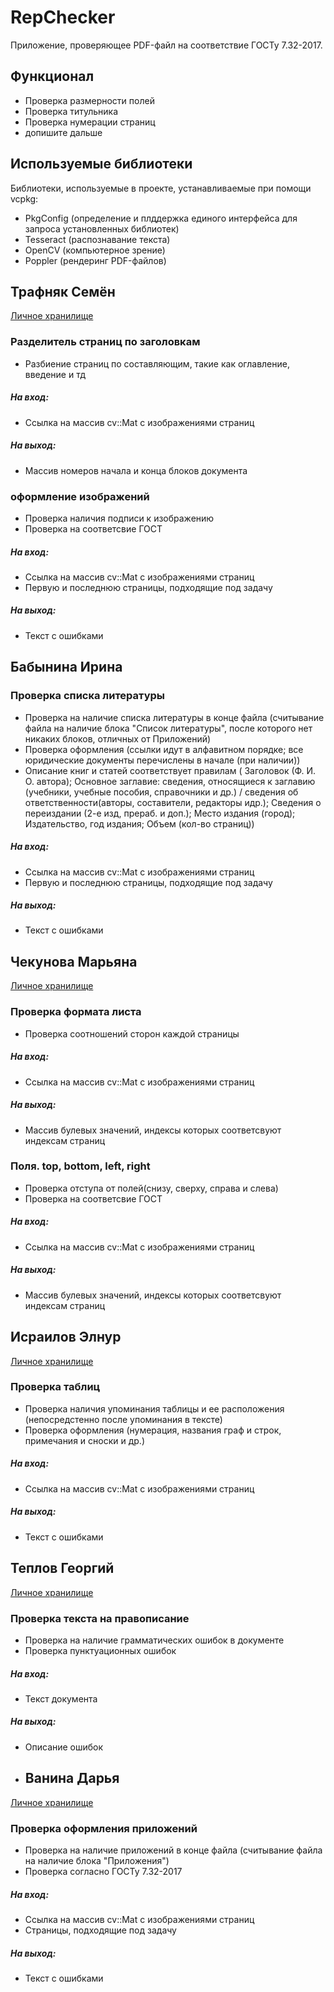 # RepChecker

Приложение, проверяющее PDF-файл на соответствие ГОСТу 7.32-2017.

## Функционал 

- Проверка размерности полей
- Проверка титульника
- Проверка нумерации страниц
- допишите дальше

## Используемые библиотеки

Библиотеки, используемые в проекте, устанавливаемые при помощи vcpkg:

- PkgConfig (определение и плддержка единого интерфейса для запроса установленных библиотек)
- Tesseract (распознавание текста)
- OpenCV (компьютерное зрение)
- Poppler (рендеринг PDF-файлов)

## Трафняк Семён
[Личное хранилище](https://github.com/Semelion/misis2023f-22-02-trafnyak-s-l)
### Разделитель страниц по заголовкам
- Разбиение страниц по составляющим, такие как оглавление, введение и тд
  
##### На вход:
- Ссылка на массив cv::Mat с изображениями страниц

##### На выход:
- Массив номеров начала и конца блоков документа

### оформление изображений
- Проверка наличия подписи к изображению
- Проверка на соответсвие ГОСТ

##### На вход:
- Ссылка на массив cv::Mat с изображениями страниц
- Первую и последнюю страницы, подходящие под задачу

##### На выход:
- Текст с ошибками

## Бабынина Ирина 

### Проверка списка литературы

- Проверка на наличие списка литературы в конце файла (считывание файла на наличие блока "Список литературы", после которого нет никаких блоков, отличных от Приложений)
- Проверка оформления (ссылки идут в алфавитном порядке;  все юридические документы перечислены в начале (при наличии))
- Описание книг и статей соответствует правилам ( Заголовок (Ф. И. О. автора); Основное заглавие: сведения, относящиеся к заглавию (учебники, учебные пособия, справочники и др.) / сведения об ответственности(авторы, составители, редакторы идр.);  Сведения о переиздании (2-е  изд,   прераб. и  доп.); Место издания (город);  Издательство, год издания;  Объем (кол-во страниц))

##### На вход:
- Ссылка на массив cv::Mat с изображениями страниц
- Первую и последнюю страницы, подходящие под задачу

##### На выход:
- Текст с ошибками

## Чекунова Марьяна
[Личное хранилище](https://github.com/marjana2213/misis2023f-22-02-chekunova-m-m.git)
### Проверка формата листа
- Проверка соотношений сторон каждой страницы 
  
##### На вход:
- Ссылка на массив cv::Mat с изображениями страниц

##### На выход:
- Массив булевых значений, индексы которых соответсвуют индексам страниц

### Поля. top, bottom, left, right
- Проверка отступа от полей(снизу, сверху, справа и слева)
- Проверка на соответсвие ГОСТ

##### На вход:
- Ссылка на массив cv::Mat с изображениями страниц

##### На выход:
- Массив булевых значений, индексы которых соответсвуют индексам страниц

## Исраилов Элнур
[Личное хранилище](https://github.com/e1graf/misis2023f-22-02-israilov-e-a)

### Проверка таблиц

- Проверка наличия упоминания таблицы и ее расположения (непосредстенно после упоминания в тексте)
- Проверка оформления (нумерация, названия граф и строк, примечания и сноски и др.)
  
##### На вход:
- Ссылка на массив cv::Mat с изображениями страниц

##### На выход:
- Текст с ошибками

## Теплов Георгий
[Личное хранилище](https://github.com/GTeplov/misis2023f-22-02-teplov-g-k)

### Проверка текста на правописание

- Проверка на наличие грамматических ошибок в документе
- Проверка пунктуационных ошибок
  
##### На вход:
- Текст документа

##### На выход:
- Описание ошибок

- ## Ванина Дарья
[Личное хранилище](https://github.com/daryavanina/misis2023f-22-02-vanina-d-a)
### Проверка оформления приложений

- Проверка на наличие приложений в конце файла (считывание файла на наличие блока "Приложения")
- Проверка согласно ГОСТу 7.32-2017
##### На вход:
- Ссылка на массив cv::Mat с изображениями страниц
- Страницы, подходящие под задачу

##### На выход:
- Текст с ошибками
